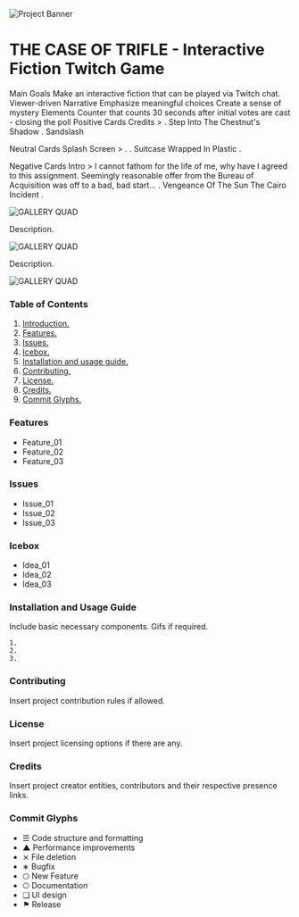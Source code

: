 ![Project Banner](/assets/template_visuals/temp-banner.png)

<a name="intro"></a>
# THE CASE OF TRIFLE - Interactive Fiction Twitch Game
Main Goals
Make an interactive fiction that can be played via Twitch chat.
Viewer-driven Narrative
Emphasize meaningful choices
Create a sense of mystery
Elements
Counter that counts 30 seconds after initial votes are cast - closing the poll
Positive Cards
Credits > . Step Into The Chestnut's Shadow . Sandslash

Neutral Cards
Splash Screen > . . Suitcase Wrapped In Plastic .

Negative Cards
Intro > I cannot fathom for the life of me, why have I agreed to this assignment. Seemingly reasonable offer from the Bureau of Acquisition was off to a bad, bad start... . Vengeance Of The Sun The Cairo Incident .

![GALLERY QUAD](/assets/template_visuals/temp-dual-gallery.png)

Description.

![GALLERY QUAD](/assets/template_visuals/temp-triple-gallery.png)

Description.

![GALLERY QUAD](/assets/template_visuals/temp-quad-gallery.png)

### Table of Contents
1. [Introduction.](#intro)
2. [Features.](#features)
3. [Issues.](#issues)
4. [Icebox.](#icebox)
5. [Installation and usage guide.](#install)
6. [Contributing.](#contribute)
7. [License.](#license)
8. [Credits.](#credits)
9. [Commit Glyphs.](#glyphs)

<a name="features"></a>
### Features
+ Feature_01
+ Feature_02
+ Feature_03

<a name="issues"></a>
### Issues
+ Issue_01
+ Issue_02
+ Issue_03

<a name="icebox"></a>
### Icebox
+ Idea_01
+ Idea_02
+ Idea_03

<a name="install"></a>
### Installation and Usage Guide
Include basic necessary components. Gifs if required.
```
1. 
2. 
3. 
```

<a name="contribute"></a>
### Contributing
Insert project contribution rules if allowed.

<a name="license"></a>
### License
Insert project licensing options if there are any.

<a name="credits"></a>
### Credits
Insert project creator entities, contributors and their respective presence links.

<a name="glyphs"></a>
### Commit Glyphs

+ ☰ Code structure and formatting
+ ▲ Performance improvements
+ ⨯ File deletion
+ ∗ Bugfix
+ ⬡ New Feature
+ ⎔ Documentation
+ ❑ UI design
+ ⚑ Release

